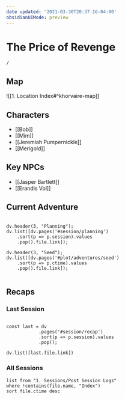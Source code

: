 ```yaml
---
date updated: '2021-03-30T20:37:16-04:00'
obsidianUIMode: preview
---
```

# The Price of Revenge

```ActivityHistory
/
```

## Map
![[1. Location Index#^khorvaire-map]]

## Characters

- [[Bob]]
- [[Mim]]
- [[Jeremiah Pumpernickle]]
- [[Merigold]]

## Key NPCs

- [[Jasper Bartlett]]
- [[Erandis Vol]]

## Current Adventure
```dataviewjs

dv.header(3, "Planning");
dv.list([dv.pages('#session/planning')
	.sort(p => p.session).values
	.pop().file.link]);

dv.header(3, "Seed");
dv.list([dv.pages('#plot/adventures/seed')
	.sort(p => p.ctime).values
	.pop().file.link]);
	
```



## Recaps

### Last Session
```dataviewjs

const last = dv
			.pages('#session/recap')
			.sort(p => p.session).values
			.pop();

dv.list([last.file.link])

```

### All Sessions
```dataview
list from "1. Sessions/Post Session Logs"
where !contains(file.name, "Index") 
sort file.ctime desc
```
